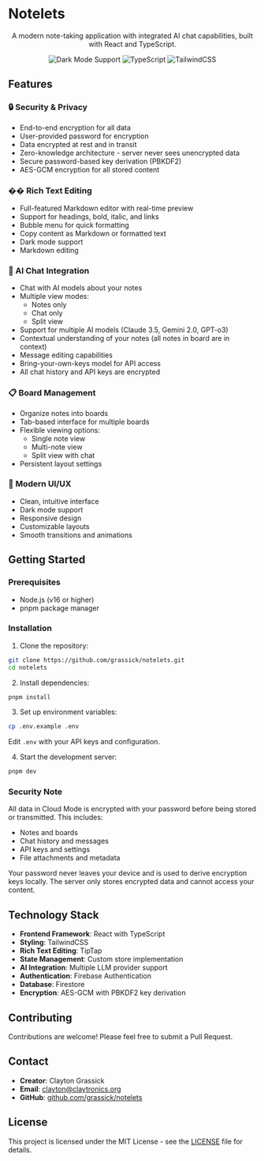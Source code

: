 # Notelets

<div align="center">

A modern note-taking application with integrated AI chat capabilities, built with React and TypeScript.

![Dark Mode Support](https://img.shields.io/badge/dark%20mode-supported-dark?style=flat-square)
![TypeScript](https://img.shields.io/badge/TypeScript-Ready-blue?style=flat-square)
![TailwindCSS](https://img.shields.io/badge/TailwindCSS-Styled-38B2AC?style=flat-square)

</div>

## Features

### 🔒 Security & Privacy
- End-to-end encryption for all data
- User-provided password for encryption
- Data encrypted at rest and in transit
- Zero-knowledge architecture - server never sees unencrypted data
- Secure password-based key derivation (PBKDF2)
- AES-GCM encryption for all stored content

### �� Rich Text Editing
- Full-featured Markdown editor with real-time preview
- Support for headings, bold, italic, and links
- Bubble menu for quick formatting
- Copy content as Markdown or formatted text
- Dark mode support
- Markdown editing

### 🤖 AI Chat Integration
- Chat with AI models about your notes
- Multiple view modes:
  - Notes only
  - Chat only
  - Split view
- Support for multiple AI models (Claude 3.5, Gemini 2.0, GPT-o3)
- Contextual understanding of your notes (all notes in board are in context)
- Message editing capabilities
- Bring-your-own-keys model for API access
- All chat history and API keys are encrypted

### 📋 Board Management
- Organize notes into boards
- Tab-based interface for multiple boards
- Flexible viewing options:
  - Single note view
  - Multi-note view
  - Split view with chat
- Persistent layout settings

### 💫 Modern UI/UX
- Clean, intuitive interface
- Dark mode support
- Responsive design
- Customizable layouts
- Smooth transitions and animations

## Getting Started

### Prerequisites
- Node.js (v16 or higher)
- pnpm package manager

### Installation

1. Clone the repository:
```bash
git clone https://github.com/grassick/notelets.git
cd notelets
```

2. Install dependencies:
```bash
pnpm install
```

3. Set up environment variables:
```bash
cp .env.example .env
```
Edit `.env` with your API keys and configuration.

4. Start the development server:
```bash
pnpm dev
```

### Security Note
All data in Cloud Mode is encrypted with your password before being stored or transmitted. This includes:
- Notes and boards
- Chat history and messages
- API keys and settings
- File attachments and metadata

Your password never leaves your device and is used to derive encryption keys locally. The server only stores encrypted data and cannot access your content.

## Technology Stack

- **Frontend Framework**: React with TypeScript
- **Styling**: TailwindCSS
- **Rich Text Editing**: TipTap
- **State Management**: Custom store implementation
- **AI Integration**: Multiple LLM provider support
- **Authentication**: Firebase Authentication
- **Database**: Firestore
- **Encryption**: AES-GCM with PBKDF2 key derivation

## Contributing

Contributions are welcome! Please feel free to submit a Pull Request.

## Contact

- **Creator**: Clayton Grassick
- **Email**: clayton@claytronics.org
- **GitHub**: [github.com/grassick/notelets](https://github.com/grassick/notelets)

## License

This project is licensed under the MIT License - see the [LICENSE](LICENSE) file for details. 

